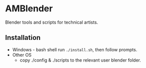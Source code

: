# AMBlender

Blender tools and scripts for technical artists.

## Installation

* Windows - bash shell run ```./install.sh```, then follow prompts. 
* Other OS
    * copy ./config & ./scripts to the relevant user blender folder.
